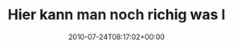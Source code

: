 ---
retweeted: false
source: <a href="http://termtter.org/" rel="nofollow">Termtter</a>
entities:
  hashtags: []
  symbols: []
  user_mentions: []
  urls: []
display_text_range:
- '0'
- '100'
favorite_count: '0'
id_str: '19406980125'
truncated: false
retweet_count: '0'
id: '19406980125'
created_at: Sat Jul 24 08:17:02 +0000 2010
favorited: false
full_text: 'Hier kann man noch richig was lernen: »Wir begrüßen Sie am längsten Bahnsteig
  Deutschlands! Ihre DB«'
lang: de
tags:
- pesos:twitter
date: '2010-07-24T08:17:02+00:00'
src: https://twitter.com/bascht/status/19406980125
original_url: https://twitter.com/bascht/status/19406980125
type: twitter_tweet
text: 'Hier kann man noch richig was lernen: »Wir begrüßen Sie am längsten Bahnsteig
  Deutschlands! Ihre DB«'
title: Hier kann man noch richig was l

---